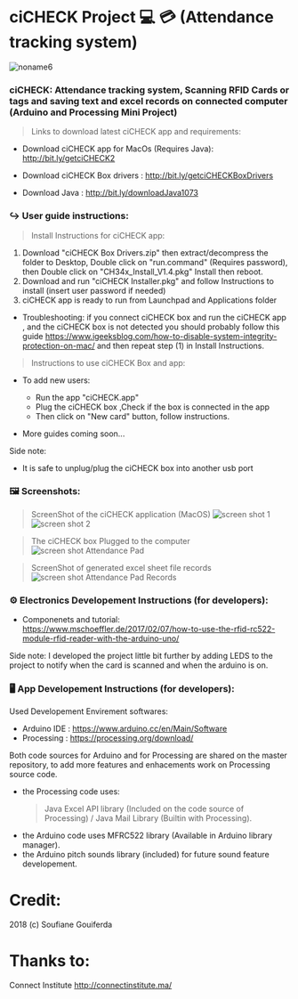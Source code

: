# ciCHECK Project :computer: :credit_card: (Attendance tracking system) 
![noname6](https://i.imgur.com/ru9FUHk.jpg)
### ciCHECK: Attendance tracking system, Scanning RFID Cards or tags and saving text and excel records on connected computer (Arduino and Processing Mini Project)

> Links to download latest ciCHECK app and requirements:

* Download ciCHECK app for MacOs (Requires Java): http://bit.ly/getciCHECK2

* Download ciCHECK Box drivers : http://bit.ly/getciCHECKBoxDrivers

* Download Java : http://bit.ly/downloadJava1073


### ↪️ User guide instructions:

> Install Instructions for ciCHECK app:
1) Download "ciCHECK Box Drivers.zip" then extract/decompress the folder to Desktop, Double click on "run.command" (Requires password), then Double click on "CH34x_Install_V1.4.pkg" Install then reboot.
2) Download and run "ciCHECK Installer.pkg" and follow Instructions to install (insert user password if needed)
3) ciCHECK app is ready to run from Launchpad and Applications folder

* Troubleshooting:
if you connect ciCHECK box and run the ciCHECK app , and the ciCHECK box is not detected you should probably follow this guide https://www.igeeksblog.com/how-to-disable-system-integrity-protection-on-mac/
and then repeat step (1) in Install Instructions.


> Instructions to use ciCHECK Box and app:
* To add new users: 
	- Run the app "ciCHECK.app"
	- Plug the ciCHECK box ,Check if the box is connected in the app
	- Then click on "New card" button, follow instructions.
	
* More guides coming soon...

	
Side note:
* It is safe to unplug/plug the ciCHECK box into another usb port

### 🖼 Screenshots:

> ScreenShot of the ciCHECK application (MacOS)
![screen shot 1](https://i.imgur.com/J81IKHv.png)
![screen shot 2](https://i.imgur.com/KoUadsH.png)

> The ciCHECK box Plugged to the computer
![screen shot Attendance Pad](https://i.imgur.com/Uil2mJB.jpg)

> ScreenShot of generated excel sheet file records
![screen shot Attendance Pad Records](https://i.imgur.com/nhZl0s5.png)


### ⚙️ Electronics Developement Instructions (for developers):

* Componenets and tutorial:
https://www.mschoeffler.de/2017/02/07/how-to-use-the-rfid-rc522-module-rfid-reader-with-the-arduino-uno/

Side note: I developed the project little bit further by adding LEDS to the project to notify when the card is scanned and when the arduino is on.


### 🖥 App Developement Instructions (for developers):

Used Developement Envirement softwares:

* Arduino IDE : https://www.arduino.cc/en/Main/Software
* Processing : https://processing.org/download/
	
Both code sources for Arduino and for Processing are shared on the master repository,
to add more features and enhacements work on Processing source code.

* the Processing code uses:
	> Java Excel API library (Included on the code source of Processing)
	/ Java Mail Library (Builtin with Processing).
* the Arduino code uses MFRC522 library (Available in Arduino library manager).
* the Arduino pitch sounds library (included) for future sound feature developement.


# Credit:
2018 (c) Soufiane Gouiferda 

# Thanks to:
Connect Institute http://connectinstitute.ma/
